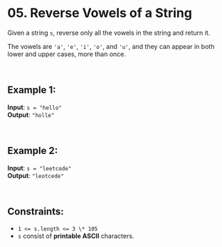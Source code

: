 # 05. Reverse Vowels of a String

Given a string `s`, reverse only all the vowels in the string and return it.

The vowels are `'a'`, `'e'`, `'i'`, `'o'`, and `'u'`, and they can appear in both lower and upper cases, more than once.

<br>

## Example 1:

**Input**: `s = "hello"`  
**Output**: `"holle"`

<br>

## Example 2:

**Input**: `s = "leetcode"`  
**Output**: `"leotcede"`

<br>

## Constraints:

- `1 <= s.length <= 3 \* 105`
- `s` consist of **printable ASCII** characters.
